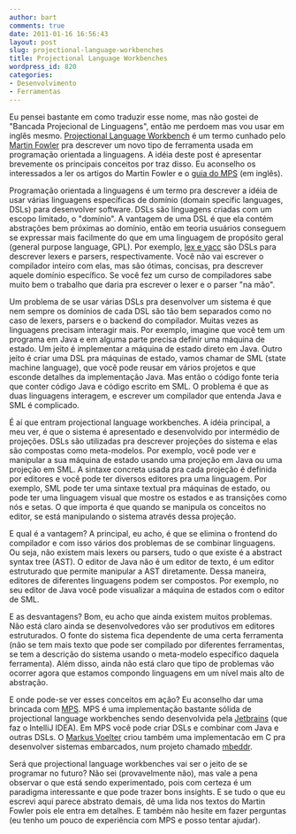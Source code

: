```yaml
---
author: bart
comments: true
date: 2011-01-16 16:56:43
layout: post
slug: projectional-language-workbenches
title: Projectional Language Workbenches
wordpress_id: 820
categories:
- Desenvolvimento
- Ferramentas
---
```


Eu pensei bastante em como traduzir esse nome, mas não gostei de "Bancada Projecional de Linguagens", então me perdoem mas vou usar em inglês mesmo. [Projectional Language Workbench](http://martinfowler.com/articles/languageWorkbench.html) é um termo cunhado pelo [Martin Fowler](http://martinfowler.com) pra descrever um novo tipo de ferramenta usada em programação orientada a linguagens. A idéia deste post é apresentar brevemente os principais conceitos por traz disso. Eu aconselho os interessados a ler os artigos do Martin Fowler e o [guia do MPS](http://confluence.jetbrains.net/display/MPSD1/MPS+User%27s+Guide) (em inglês).

Programação orientada a linguagens é um termo pra descrever a idéia de usar várias linguagens específicas de domínio (domain specific languages, DSLs) para desenvolver software. DSLs são linguagens criadas com um escopo limitado, o "domínio". A vantagem de uma DSL é que ela contém abstrações bem próximas ao domínio, então em teoria usuários conseguem se expressar mais facilmente do que em uma linguagem de propósito geral (general purpose language, GPL). Por exemplo, [lex e yacc](http://dinosaur.compilertools.net/) são DSLs para descrever lexers e parsers, respectivamente. Você não vai escrever o compilador inteiro com elas, mas são ótimas, concisas, pra descrever aquele domínio específico. Se você fez um curso de compiladores sabe muito bem o trabalho que daria pra escrever o lexer e o parser "na mão".

Um problema de se usar várias DSLs pra desenvolver um sistema é que nem sempre os domínios de cada DSL são tão bem separados como no caso de lexers, parsers e o backend do compilador. Muitas vezes as linguagens precisam interagir mais. Por exemplo, imagine que você tem um programa em Java e em alguma parte precisa definir uma máquina de estado. Um jeito é implementar a máquina de estado direto em Java. Outro jeito é criar uma DSL pra máquinas de estado, vamos chamar de SML (state machine language), que você pode reusar em vários projetos e que esconde detalhes da implementação Java. Mas então o código fonte teria que conter código Java e código escrito em SML. O problema é que as duas linguagens interagem, e escrever um compilador que entenda Java e SML é complicado.

É aí que entram projectional language workbenches. A idéia principal, a meu ver, é que o sistema é apresentado e desenvolvido por intermédio de projeções. DSLs são utilizadas pra descrever projeções do sistema e elas são compostas como meta-modelos. Por exemplo, você pode ver e manipular a sua máquina de estado usando uma projeção em Java ou uma projeção em SML. A sintaxe concreta usada pra cada projeção é definida por editores e você pode ter diversos editores pra uma linguagem. Por exemplo, SML pode ter uma sintaxe textual pra máquinas de estado, ou pode ter uma linguagem visual que mostre os estados e as transições como nós e setas. O que importa é que quando se manipula os conceitos no editor, se está manipulando o sistema através dessa projeção.

E qual é a vantagem? A principal, eu acho, é que se elimina o frontend do compilador e com isso vários dos problemas de se combinar linguagens. Ou seja, não existem mais lexers ou parsers, tudo o que existe é a abstract syntax tree (AST). O editor de Java não é um editor de texto, é um editor estruturado que permite manipular a AST diretamente. Dessa maneira, editores de diferentes linguagens podem ser compostos. Por exemplo, no seu editor de Java você pode visualizar a máquina de estados com o editor de SML.

E as desvantagens? Bom, eu acho que ainda existem muitos problemas. Não está claro ainda se desenvolvedores vão ser produtivos em editores estruturados. O fonte do sistema fica dependente de uma certa ferramenta (não se tem mais texto que pode ser compilado por diferentes ferramentas, se tem a descrição do sistema usando o meta-modelo específico daquela ferramenta). Além disso, ainda não está claro que tipo de problemas vão ocorrer agora que estamos compondo linguagens em um nível mais alto de abstração.

E onde pode-se ver esses conceitos em ação? Eu aconselho dar uma brincada com [MPS](http://www.jetbrains.com/mps/). MPS é uma implementação bastante sólida de projectional language workbenches sendo desenvolvida pela [Jetbrains](http://www.jetbrains.com) (que faz o IntelliJ IDEA). Em MPS você pode criar DSLs e combinar com Java e outras DSLs. O [Markus Voelter](http://www.voelter.de/) criou também uma implementacão em C pra desenvolver sistemas embarcados, num projeto chamado [mbeddr](http://mbeddr.wordpress.com/).

Será que projectional language workbenches vai ser o jeito de se programar no futuro? Não sei (provavelmente não), mas vale a pena observar o que está sendo experimentado, pois com certeza é um paradigma interessante e que pode trazer bons insights. E se tudo o que eu escrevi aqui parece abstrato demais, dê uma lida nos textos do Martin Fowler pois ele entra em detalhes. E também não hesite em fazer perguntas (eu tenho um pouco de experiência com MPS e posso tentar ajudar).

